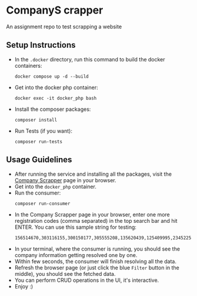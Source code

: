 # CompanyS crapper
An assignment repo to test scrapping a website

## Setup Instructions
- In the `.docker` directory, run this command to build the docker containers:
  ```shell
  docker compose up -d --build
  ```
- Get into the docker php container:
  ```shell
  docker exec -it docker_php bash
  ```
- Install the composer packages:
  ```shell
  composer install
  ```
- Run Tests (if you want):
  ```shell
  composer run-tests
  ```

## Usage Guidelines
- After running the service and installing all the packages, visit the 
  [Company Scrapper](http://localhost/view/searchPage.html) page in your browser.
- Get into the `docker_php` container.
- Run the consumer:
  ```shell
  composer run-consumer
  ```
- In the Company Scrapper page in your browser, enter one more registration codes (comma separated) in the top search 
  bar and hit ENTER. You can use this sample string for testing:
  ```text
  156514670,303116155,300150177,305555208,135620439,125409995,234522530,120010775,266659850,300549379,125516431,305738622,303416964,304992596,304720176,302302947
  ```
- In your terminal, where the consumer is running, you should see the company information getting resolved one by one.
- Within few seconds, the consumer will finish resolving all the data.
- Refresh the browser page (or just click the blue `Filter` button in the middle), you should see the fetched data.
- You can perform CRUD operations in the UI, it's interactive.
- Enjoy :)